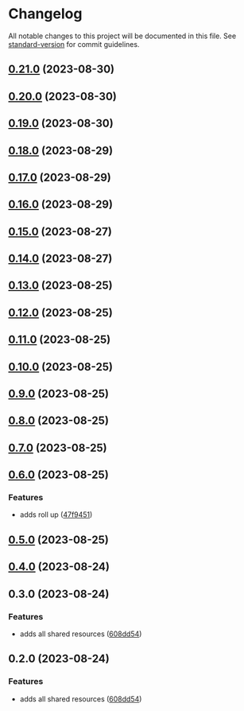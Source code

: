 # Changelog

All notable changes to this project will be documented in this file. See
[standard-version](https://github.com/conventional-changelog/standard-version) for commit
guidelines.

## [0.21.0](https://github.com/mikeathers/memba-shared/compare/v0.20.0...v0.21.0) (2023-08-30)

## [0.20.0](https://github.com/mikeathers/memba-shared/compare/v0.19.0...v0.20.0) (2023-08-30)

## [0.19.0](https://github.com/mikeathers/memba-shared/compare/v0.18.0...v0.19.0) (2023-08-30)

## [0.18.0](https://github.com/mikeathers/memba-shared/compare/v0.17.0...v0.18.0) (2023-08-29)

## [0.17.0](https://github.com/mikeathers/memba-shared/compare/v0.16.0...v0.17.0) (2023-08-29)

## [0.16.0](https://github.com/mikeathers/memba-shared/compare/v0.15.0...v0.16.0) (2023-08-29)

## [0.15.0](https://github.com/mikeathers/memba-shared/compare/v0.14.0...v0.15.0) (2023-08-27)

## [0.14.0](https://github.com/mikeathers/memba-shared/compare/v0.13.0...v0.14.0) (2023-08-27)

## [0.13.0](https://github.com/mikeathers/memba-shared/compare/v0.12.0...v0.13.0) (2023-08-25)

## [0.12.0](https://github.com/mikeathers/memba-shared/compare/v0.11.0...v0.12.0) (2023-08-25)

## [0.11.0](https://github.com/mikeathers/memba-shared/compare/v0.10.0...v0.11.0) (2023-08-25)

## [0.10.0](https://github.com/mikeathers/memba-shared/compare/v0.9.0...v0.10.0) (2023-08-25)

## [0.9.0](https://github.com/mikeathers/memba-shared/compare/v0.8.0...v0.9.0) (2023-08-25)

## [0.8.0](https://github.com/mikeathers/memba-shared/compare/v0.7.0...v0.8.0) (2023-08-25)

## [0.7.0](https://github.com/mikeathers/memba-shared/compare/v0.6.0...v0.7.0) (2023-08-25)

## [0.6.0](https://github.com/mikeathers/memba-shared/compare/v0.5.0...v0.6.0) (2023-08-25)

### Features

- adds roll up
  ([47f9451](https://github.com/mikeathers/memba-shared/commit/47f9451e3596a971334e7b8fc85e0d5301a3dd5c))

## [0.5.0](https://github.com/mikeathers/memba-shared/compare/v0.4.0...v0.5.0) (2023-08-25)

## [0.4.0](https://github.com/mikeathers/memba-shared/compare/v0.3.0...v0.4.0) (2023-08-24)

## 0.3.0 (2023-08-24)

### Features

- adds all shared resources
  ([608dd54](https://github.com/mikeathers/memba-shared/commit/608dd54b5ca828c4c5ce59d7179b0b1304c9d708))

## 0.2.0 (2023-08-24)

### Features

- adds all shared resources
  ([608dd54](https://github.com/mikeathers/memba-shared/commit/608dd54b5ca828c4c5ce59d7179b0b1304c9d708))
